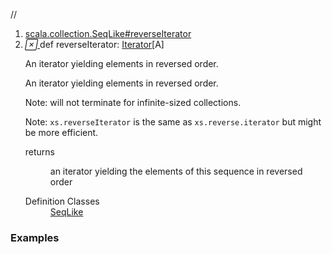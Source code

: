 //
<ol>
<li><a href="https://www.scala-lang.org/api/2.12.3/scala/collection/immutable/List.html#reverseIterator:Iterator[A]">scala.collection.SeqLike#reverseIterator</a></li>
<li name="scala.collection.SeqLike#reverseIterator" visbl="pub" class="indented0 " data-isabs="false" fullcomment="yes" group="Ungrouped"> <a id="reverseIterator:Iterator[A]"></a> <span class="permalink"> <a href="../../../scala/collection/immutable/List.html#reverseIterator:Iterator[A]" title="Permalink"> <i class="material-icons"></i> </a> </span> <span class="modifier_kind"> <span class="modifier"></span> <span class="kind">def</span> </span> <span class="symbol"> <span class="name">reverseIterator</span><span class="result">: <a href="../Iterator.html" class="extype" name="scala.collection.Iterator">Iterator</a>[<span class="extype" name="scala.collection.immutable.List.A">A</span>]</span> </span> <p class="shortcomment cmt">An iterator yielding elements in reversed order.</p>
 <div class="fullcomment">
  <div class="comment cmt">
   <p>An iterator yielding elements in reversed order.</p>
   <p> Note: will not terminate for infinite-sized collections.</p>
   <p>Note: <code>xs.reverseIterator</code> is the same as <code>xs.reverse.iterator</code> but might be more efficient. </p>
  </div>
  <dl class="paramcmts block">
   <dt>
    returns
   </dt>
   <dd class="cmt">
    <p>an iterator yielding the elements of this sequence in reversed order</p>
   </dd>
  </dl>
  <dl class="attributes block"> 
   <dt>
    Definition Classes
   </dt>
   <dd>
    <a href="../SeqLike.html" class="extype" name="scala.collection.SeqLike">SeqLike</a>
   </dd>
  </dl>
 </div> </li>
        </ol>


### Examples





























